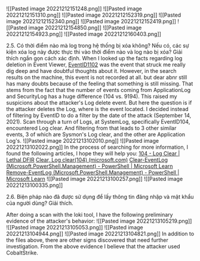 ![[Pasted image 20221212151248.png]]
![[Pasted image 20221212151310.png]]
![[Pasted image 20221212152319.png]]
![[Pasted image 20221212152340.png]]
![[Pasted image 20221212152419.png]]
![[Pasted image 20221212154850.png]]
![[Pasted image 20221212154923.png]]
![[Pasted image 20221212160403.png]]

2.5. Có thời điểm nào mà log trong hệ thống bị xóa không? Nếu có, các sự kiện xóa log này được
thực thi vào thời điểm nào và log nào bị xóa? Giải thích ngắn gọn cách xác định.
When I looked up the facts regarding log deletion in Event Viewer, [EventID1102](https://learn.microsoft.com/en-us/windows/security/threat-protection/auditing/event-1102) was the event that struck me really dig deep and have doubtful thoughts about it. However, in the search results on the machine, this event is not recorded at all. but dear abnr still has many doubts because of the feeling that something is still missing. That stems from the fact that the number of events coming from ApplicationLog and SecurityLog has a huge difference (104 vs. 9194). This raised my suspicions about the attacker's Log delete event.
But here the question is if the attacker deletes the Log, where is the event located. I decided instead of filtering by EventID to do a filter by the date of the attack (September 14, 2021). Scan through a turn of Logs, at SystemLog, specifically EventID104, encountered Log clear. And filtering from that leads to 3 other similar events, 3 of which are Sysmon's Log clear, and the other are Application Log's.
![[Pasted image 20221213102010.png]]
![[Pasted image 20221213102022.png]]
In the process of searching for more information, I found the following articles, I hope they will help you:
[104 - Log Clear | Lethal DFIR](https://lethaldfir.com/docs/system/104/)
[Clear, Log clear(104) (microsoft.com)](https://social.technet.microsoft.com/Forums/en-US/819a358c-4093-43e9-ac9e-ddd2fba643d8/clear-log-clear104)
[Clear-EventLog (Microsoft.PowerShell.Management) - PowerShell | Microsoft Learn](https://learn.microsoft.com/en-us/powershell/module/microsoft.powershell.management/clear-eventlog?view=powershell-5.1)
[Remove-EventLog (Microsoft.PowerShell.Management) - PowerShell | Microsoft Learn](https://learn.microsoft.com/en-us/powershell/module/microsoft.powershell.management/remove-eventlog?view=powershell-5.1)
![[Pasted image 20221213100257.png]]
![[Pasted image 20221213100335.png]]

2.6. Biện pháp nào đã được sử dụng để lấy thông tin đăng nhập và mật khẩu của người dùng? Giải
thích.

After doing a scan with the loki tool, I have the following preliminary evidence of the attacker's behavior:
![[Pasted image 20221213105219.png]]
![[Pasted image 20221213105053.png]]
![[Pasted image 20221213104944.png]]
![[Pasted image 20221213104821.png]]
In addition to the files above, there are other signs discovered that need further investigation. From the above evidence I believe that the attacker used CobaltStrike.